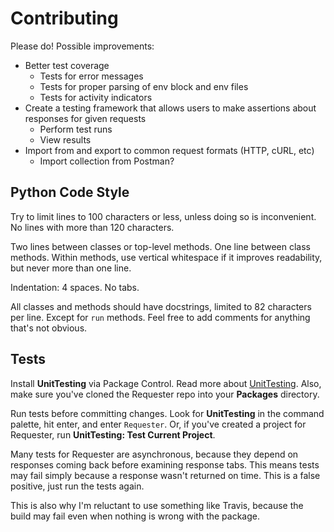 # Contributing
Please do! Possible improvements:

- Better test coverage
  + Tests for error messages
  + Tests for proper parsing of env block and env files
  + Tests for activity indicators
- Create a testing framework that allows users to make assertions about responses for given requests
  + Perform test runs
  + View results
- Import from and export to common request formats (HTTP, cURL, etc)
  + Import collection from Postman?


## Python Code Style
Try to limit lines to 100 characters or less, unless doing so is inconvenient. No lines with more than 120 characters.

Two lines between classes or top-level methods. One line between class methods. Within methods, use vertical whitespace if it improves readability, but never more than one line.

Indentation: 4 spaces. No tabs.

All classes and methods should have docstrings, limited to 82 characters per line. Except for `run` methods. Feel free to add comments for anything that's not obvious.


## Tests
Install __UnitTesting__ via Package Control. Read more about [UnitTesting](https://github.com/randy3k/UnitTesting-example). Also, make sure you've cloned the Requester repo into your __Packages__ directory.

Run tests before committing changes. Look for __UnitTesting__ in the command palette, hit enter, and enter `Requester`. Or, if you've created a project for Requester, run __UnitTesting: Test Current Project__.

Many tests for Requester are asynchronous, because they depend on responses coming back before examining response tabs. This means tests may fail simply because a response wasn't returned on time. This is a false positive, just run the tests again.

This is also why I'm reluctant to use something like Travis, because the build may fail even when nothing is wrong with the package.

